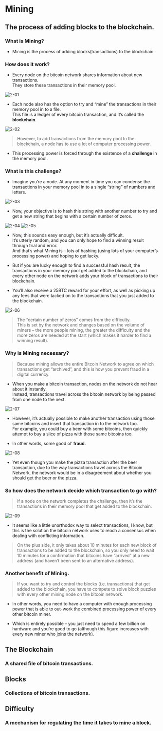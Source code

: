 #   Mining<br>
##  The process of adding blocks to the blockchain.<br>

### What is Mining?<br>
*   Mining is the process of adding blocks(transactions) to the blockchain.<br>

### How does it work?<br>
*   Every node on the bitcoin network shares information about new transactions.<br>
They store these transactions in their memory pool.<br>

![2-01](../img/2-01.png)

*   Each node also has the option to try and “mine” the transactions in their memory pool in to a file.<br>
This file is a ledger of every bitcoin transaction, and it’s called the **blockchain**.<br>

![2-02](../img/2-02.png)

>   However, to add transactions from the memory pool to the blockchain, a node has to use a lot of computer processing power.<br>

*   This processing power is forced through the existence of a **challenge** in the memory pool.<br>

### What is this challenge?<br>
*   Imagine you’re a node. At any moment in time you can condense the transactions in your memory pool in to a single “string” of numbers and letters.<br>

![2-03](../img/2-03.png)

*   Now, your objective is to hash this string with another number to try and get a new string that begins with a certain number of zeros.<br>

![2-04](../img/2-04.png)
![2-05](../img/2-05.png)

*   Now, this sounds easy enough, but it’s actually difficult.<br>
It’s utterly random, and you can only hope to find a winning result through trial and error.<br>
And that’s what Mining is – lots of hashing (using lots of your computer’s processing power) and hoping to get lucky.<br>

*   But if you are lucky enough to find a successful hash result, the transactions in your memory pool get added to the blockchain, and every other node on the network adds your block of transactions to their blockchain.<br>

*   You’ll also receive a 25BTC reward for your effort, as well as picking up any fees that were tacked on to the transactions that you just added to the blockchain.<br>

![2-06](../img/2-06.png)

>   The “certain number of zeros” comes from the difficulty.<br>
This is set by the network and changes based on the volume of miners – the more people mining, the greater the difficulty and the more zeros are needed at the start (which makes it harder to find a winning result).<br>

### Why is Mining necessary?<br>
>   Because mining allows the entire Bitcoin Network to agree on which transactions get “archived”, and this is how you prevent fraud in a digital currency.<br>

*   When you make a bitcoin transaction, nodes on the network do not hear about it instantly.<br>
Instead, transactions travel across the bitcoin network by being passed from one node to the next.<br>

![2-07](../img/2-07.png)

*   However, it’s actually possible to make another transaction using those same bitcoins and insert that transaction in to the network too.<br>
For example, you could buy a beer with some bitcoins, then quickly attempt to buy a slice of pizza with those same bitcoins too.<br>

*   In other words, some good ol’ **fraud**.

![2-08](../img/2-08.png)

*   Yet even though you make the pizza transaction after the beer transaction, due to the way transactions travel across the Bitcoin Network, the network would be in a disagreement about whether you should get the beer or the pizza.

### So how does the network decide which transaction to go with?<br>
>   If a node on the network completes the challenge, then it’s the transactions in their memory pool that get added to the blockchain.<br>

![2-09](../img/2-09.png)

*   It seems like a little unorthodox way to select transactions, I know, but this is the solution the bitcoin network uses to reach a consensus when dealing with conflicting information.<br>
>   On the plus side, it only takes about 10 minutes for each new block of transactions to be added to the blockchain, so you only need to wait 10 minutes for a confirmation that bitcoins have “arrived” at a new address (and haven’t been sent to an alternative address).<br>

### Another benefit of Mining.<br>
>   If you want to try and control the blocks (i.e. transactions) that get added to the blockchain, you have to compete to solve block puzzles with every other mining node on the bitcoin network.<br>
*   In other words, you need to have a computer with enough processing power that is able to out-work the combined processing power of every other bitcoin miner.<br>

*   Which is entirely possible – you just need to spend a few billion on hardware and you’re good to go (although this figure increases with every new miner who joins the network).<br>

##  The Blockchain<br>
### A shared file of bitcoin transactions.<br>

##  Blocks<br>
### Collections of bitcoin transactions.<br>

##  Difficulty<br>
### A mechanism for regulating the time it takes to mine a block.<br>
